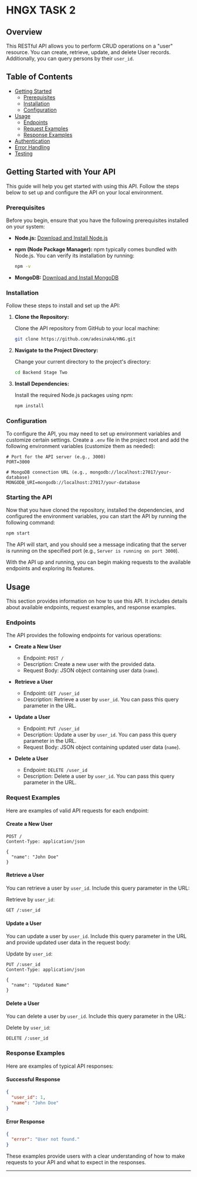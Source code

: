 # HNGX TASK 2

## Overview

This RESTful API allows you to perform CRUD operations on a "user" resource. You can create, retrieve, update, and delete User records. Additionally, you can query persons by their `user_id`.

## Table of Contents

- [Getting Started](#getting-started)
  - [Prerequisites](#prerequisites)
  - [Installation](#installation)
  - [Configuration](#configuration)
- [Usage](#usage)
  - [Endpoints](#endpoints)
  - [Request Examples](#request-examples)
  - [Response Examples](#response-examples)
- [Authentication](#authentication)
- [Error Handling](#error-handling)
- [Testing](#testing)

## Getting Started with Your API

This guide will help you get started with using this API. Follow the steps below to set up and configure the API on your local environment.

### Prerequisites

Before you begin, ensure that you have the following prerequisites installed on your system:

- **Node.js:** [Download and Install Node.js](https://nodejs.org/)

- **npm (Node Package Manager):** npm typically comes bundled with Node.js. You can verify its installation by running:

  ```bash
  npm -v
  ```

- **MongoDB:** [Download and Install MongoDB](https://www.mongodb.com/try/download/community)

### Installation

Follow these steps to install and set up the API:

1. **Clone the Repository:**

   Clone the API repository from GitHub to your local machine:

   ```bash
   git clone https://github.com/adesinak4/HNG.git
   ```

2. **Navigate to the Project Directory:**

   Change your current directory to the project's directory:

   ```bash
   cd Backend Stage Two
   ```

3. **Install Dependencies:**

   Install the required Node.js packages using npm:

   ```bash
   npm install
   ```

### Configuration

To configure the API, you may need to set up environment variables and customize certain settings. Create a `.env` file in the project root and add the following environment variables (customize them as needed):

```env
# Port for the API server (e.g., 3000)
PORT=3000

# MongoDB connection URL (e.g., mongodb://localhost:27017/your-database)
MONGODB_URI=mongodb://localhost:27017/your-database
```

### Starting the API

Now that you have cloned the repository, installed the dependencies, and configured the environment variables, you can start the API by running the following command:

```bash
npm start
```

The API will start, and you should see a message indicating that the server is running on the specified port (e.g., `Server is running on port 3000`).

With the API up and running, you can begin making requests to the available endpoints and exploring its features.

## Usage

This section provides information on how to use this API. It includes details about available endpoints, request examples, and response examples.

### Endpoints

The API provides the following endpoints for various operations:

- **Create a New User**
  - Endpoint: `POST /`
  - Description: Create a new user with the provided data.
  - Request Body: JSON object containing user data (`name`).

- **Retrieve a User**
  - Endpoint: `GET /user_id`
  - Description: Retrieve a user by `user_id`. You can pass this query parameter in the URL.

- **Update a User**
  - Endpoint: `PUT /user_id`
  - Description: Update a user by `user_id`. You can pass this query parameter in the URL.
  - Request Body: JSON object containing updated user data (`name`).

- **Delete a User**
  - Endpoint: `DELETE /user_id`
  - Description: Delete a user by `user_id`. You can pass this query parameter in the URL.

### Request Examples

Here are examples of valid API requests for each endpoint:

#### Create a New User

```http
POST /
Content-Type: application/json

{
  "name": "John Doe"
}
```

#### Retrieve a User

You can retrieve a user by `user_id`. Include this query parameter in the URL:

Retrieve by `user_id`:
```http
GET /:user_id
```

#### Update a User

You can update a user by `user_id`. Include this query parameter in the URL and provide updated user data in the request body:

Update by `user_id`:
```http
PUT /:user_id
Content-Type: application/json

{
  "name": "Updated Name"
}
```

#### Delete a User

You can delete a user by `user_id`. Include this query parameter in the URL:

Delete by `user_id`:
```http
DELETE /:user_id
```

### Response Examples

Here are examples of typical API responses:

#### Successful Response

```json
{
  "user_id": 1,
  "name": "John Doe"
}
```

#### Error Response

```json
{
  "error": "User not found."
}
```

These examples provide users with a clear understanding of how to make requests to your API and what to expect in the responses.

---
